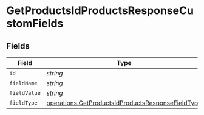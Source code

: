 # GetProductsIdProductsResponseCustomFields


## Fields

| Field                                                                                                                  | Type                                                                                                                   | Required                                                                                                               | Description                                                                                                            |
| ---------------------------------------------------------------------------------------------------------------------- | ---------------------------------------------------------------------------------------------------------------------- | ---------------------------------------------------------------------------------------------------------------------- | ---------------------------------------------------------------------------------------------------------------------- |
| `id`                                                                                                                   | *string*                                                                                                               | :heavy_minus_sign:                                                                                                     | N/A                                                                                                                    |
| `fieldName`                                                                                                            | *string*                                                                                                               | :heavy_minus_sign:                                                                                                     | N/A                                                                                                                    |
| `fieldValue`                                                                                                           | *string*                                                                                                               | :heavy_minus_sign:                                                                                                     | N/A                                                                                                                    |
| `fieldType`                                                                                                            | [operations.GetProductsIdProductsResponseFieldType](../../models/operations/getproductsidproductsresponsefieldtype.md) | :heavy_minus_sign:                                                                                                     | N/A                                                                                                                    |